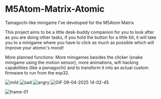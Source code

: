 # M5Atom-Matrix-Atomic
Tamagochi-like minigame I've developed for the M5Atom Matrix

This project aims to be a little desk-buddy companion for you to look after as you are doing other tasks, if you hold the button for a little bit, it will take you to a minigame where you have to click as much as possible which will improve your atomic's mood! 

More planned functions: More minigames besides the clicker (snake minigame using the motion sensor), more animations, wifi hacking capabilities (like a pwnagochi) and to transform it into an actual custom firmware to run from the esp32.

![mild](https://github.com/user-attachments/assets/2d4225b6-9be2-40fe-a901-d1583fc0f80a)
![sad](https://github.com/user-attachments/assets/8e819b91-54c5-4d69-ab10-d60c0651613b)
![angry](https://github.com/user-attachments/assets/cc5e5c1c-4bba-488c-ae21-7daeae9de658)
![GIF 09-04-2025 14-02-45](https://github.com/user-attachments/assets/31e7f3f7-4ba2-4327-b1f8-4f1bd22c35f4)


![frame-01](https://github.com/user-attachments/assets/78755c00-bbe1-4326-95c7-4a41d95d1feb)
